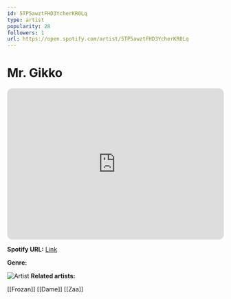 ```yaml
---
id: 5TP5awztFHD3YcherKR0Lq
type: artist
popularity: 28
followers: 1
url: https://open.spotify.com/artist/5TP5awztFHD3YcherKR0Lq
---
```

# Mr. Gikko

<iframe style="border-radius:12px" src="https://open.spotify.com/embed/artist/5TP5awztFHD3YcherKR0Lq" width="100%" height="352" frameBorder="0" allowfullscreen="" allow="autoplay; clipboard-write; encrypted-media; fullscreen; picture-in-picture" loading="lazy"></iframe>

**Spotify URL:** [Link](https://open.spotify.com/artist/5TP5awztFHD3YcherKR0Lq)

**Genre:** 

![Artist]()
**Related artists:**

[[Frozan]]
[[Dame]]
[[Zaa]]
